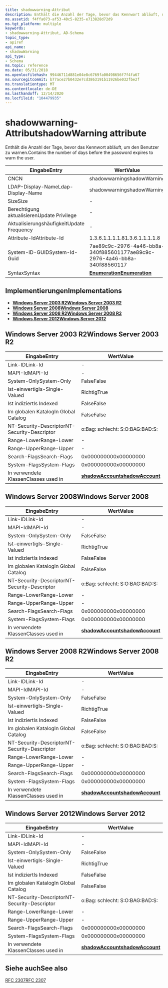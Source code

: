 ```yaml
---
title: shadowwarning-Attribut
description: Enthält die Anzahl der Tage, bevor das Kennwort abläuft, um den Benutzer zu warnen.
ms.assetid: f4ffa073-af53-40c5-8235-e713828d72d9
ms.tgt_platform: multiple
keywords:
- shadowwarning-Attribut, AD-Schema
topic_type:
- apiref
api_name:
- shadowWarning
api_type:
- Schema
ms.topic: reference
ms.date: 05/31/2018
ms.openlocfilehash: 99446711d881e04e8c6769fa00498656f7f4fa67
ms.sourcegitcommit: b77ace27b0432e7cd3863191b11926be032fbe2f
ms.translationtype: MT
ms.contentlocale: de-DE
ms.lasthandoff: 12/14/2020
ms.locfileid: "104479935"
---
```

# <a name="shadowwarning-attribute"></a><span data-ttu-id="a014b-104">shadowwarning-Attribut</span><span class="sxs-lookup"><span data-stu-id="a014b-104">shadowWarning attribute</span></span>

<span data-ttu-id="a014b-105">Enthält die Anzahl der Tage, bevor das Kennwort abläuft, um den Benutzer zu warnen.</span><span class="sxs-lookup"><span data-stu-id="a014b-105">Contains the number of days before the password expires to warn the user.</span></span>



| <span data-ttu-id="a014b-106">Eingabe</span><span class="sxs-lookup"><span data-stu-id="a014b-106">Entry</span></span> | <span data-ttu-id="a014b-107">Wert</span><span class="sxs-lookup"><span data-stu-id="a014b-107">Value</span></span> |
|-------------------|--------------------------------------|
| <span data-ttu-id="a014b-108">CN</span><span class="sxs-lookup"><span data-stu-id="a014b-108">CN</span></span>                | <span data-ttu-id="a014b-109">shadowwarning</span><span class="sxs-lookup"><span data-stu-id="a014b-109">shadowWarning</span></span>                        |
| <span data-ttu-id="a014b-110">LDAP-Display-Name</span><span class="sxs-lookup"><span data-stu-id="a014b-110">Ldap-Display-Name</span></span> | <span data-ttu-id="a014b-111">shadowwarning</span><span class="sxs-lookup"><span data-stu-id="a014b-111">shadowWarning</span></span>                        |
| <span data-ttu-id="a014b-112">Size</span><span class="sxs-lookup"><span data-stu-id="a014b-112">Size</span></span>              | \-                                   |
| <span data-ttu-id="a014b-113">Berechtigung aktualisieren</span><span class="sxs-lookup"><span data-stu-id="a014b-113">Update Privilege</span></span>  | \-                                   |
| <span data-ttu-id="a014b-114">Aktualisierungshäufigkeit</span><span class="sxs-lookup"><span data-stu-id="a014b-114">Update Frequency</span></span>  | \-                                   |
| <span data-ttu-id="a014b-115">Attribute-Id</span><span class="sxs-lookup"><span data-stu-id="a014b-115">Attribute-Id</span></span>      | <span data-ttu-id="a014b-116">1.3.6.1.1.1.1.8</span><span class="sxs-lookup"><span data-stu-id="a014b-116">1.3.6.1.1.1.1.8</span></span>                      |
| <span data-ttu-id="a014b-117">System-ID-GUID</span><span class="sxs-lookup"><span data-stu-id="a014b-117">System-Id-Guid</span></span>    | <span data-ttu-id="a014b-118">7ae89c9c-2976-4a46-bb8a-340f88560117</span><span class="sxs-lookup"><span data-stu-id="a014b-118">7ae89c9c-2976-4a46-bb8a-340f88560117</span></span> |
| <span data-ttu-id="a014b-119">Syntax</span><span class="sxs-lookup"><span data-stu-id="a014b-119">Syntax</span></span>            | [<span data-ttu-id="a014b-120">**Enumeration**</span><span class="sxs-lookup"><span data-stu-id="a014b-120">**Enumeration**</span></span>](s-enumeration.md) |



## <a name="implementations"></a><span data-ttu-id="a014b-121">Implementierungen</span><span class="sxs-lookup"><span data-stu-id="a014b-121">Implementations</span></span>

-   [<span data-ttu-id="a014b-122">**Windows Server 2003 R2**</span><span class="sxs-lookup"><span data-stu-id="a014b-122">**Windows Server 2003 R2**</span></span>](#windows-server-2003-r2)
-   [<span data-ttu-id="a014b-123">**Windows Server 2008**</span><span class="sxs-lookup"><span data-stu-id="a014b-123">**Windows Server 2008**</span></span>](#windows-server-2008)
-   [<span data-ttu-id="a014b-124">**Windows Server 2008 R2**</span><span class="sxs-lookup"><span data-stu-id="a014b-124">**Windows Server 2008 R2**</span></span>](#windows-server-2008-r2)
-   [<span data-ttu-id="a014b-125">**Windows Server 2012**</span><span class="sxs-lookup"><span data-stu-id="a014b-125">**Windows Server 2012**</span></span>](#windows-server-2012)

## <a name="windows-server-2003-r2"></a><span data-ttu-id="a014b-126">Windows Server 2003 R2</span><span class="sxs-lookup"><span data-stu-id="a014b-126">Windows Server 2003 R2</span></span>



| <span data-ttu-id="a014b-127">Eingabe</span><span class="sxs-lookup"><span data-stu-id="a014b-127">Entry</span></span> | <span data-ttu-id="a014b-128">Wert</span><span class="sxs-lookup"><span data-stu-id="a014b-128">Value</span></span> |
|------------------------|-----------------------------------------------------|
| <span data-ttu-id="a014b-129">Link-ID</span><span class="sxs-lookup"><span data-stu-id="a014b-129">Link-Id</span></span>                | \-                                                  |
| <span data-ttu-id="a014b-130">MAPI-Id</span><span class="sxs-lookup"><span data-stu-id="a014b-130">MAPI-Id</span></span>                | \-                                                  |
| <span data-ttu-id="a014b-131">System-Only</span><span class="sxs-lookup"><span data-stu-id="a014b-131">System-Only</span></span>            | <span data-ttu-id="a014b-132">False</span><span class="sxs-lookup"><span data-stu-id="a014b-132">False</span></span>                                               |
| <span data-ttu-id="a014b-133">Ist-einwertig</span><span class="sxs-lookup"><span data-stu-id="a014b-133">Is-Single-Valued</span></span>       | <span data-ttu-id="a014b-134">Richtig</span><span class="sxs-lookup"><span data-stu-id="a014b-134">True</span></span>                                                |
| <span data-ttu-id="a014b-135">Ist indiziert</span><span class="sxs-lookup"><span data-stu-id="a014b-135">Is Indexed</span></span>             | <span data-ttu-id="a014b-136">False</span><span class="sxs-lookup"><span data-stu-id="a014b-136">False</span></span>                                               |
| <span data-ttu-id="a014b-137">Im globalen Katalog</span><span class="sxs-lookup"><span data-stu-id="a014b-137">In Global Catalog</span></span>      | <span data-ttu-id="a014b-138">False</span><span class="sxs-lookup"><span data-stu-id="a014b-138">False</span></span>                                               |
| <span data-ttu-id="a014b-139">NT-Security-Descriptor</span><span class="sxs-lookup"><span data-stu-id="a014b-139">NT-Security-Descriptor</span></span> | <span data-ttu-id="a014b-140">o:Bag: schlecht: S:</span><span class="sxs-lookup"><span data-stu-id="a014b-140">O:BAG:BAD:S:</span></span>                                        |
| <span data-ttu-id="a014b-141">Range-Lower</span><span class="sxs-lookup"><span data-stu-id="a014b-141">Range-Lower</span></span>            | \-                                                  |
| <span data-ttu-id="a014b-142">Range-Upper</span><span class="sxs-lookup"><span data-stu-id="a014b-142">Range-Upper</span></span>            | \-                                                  |
| <span data-ttu-id="a014b-143">Search-Flags</span><span class="sxs-lookup"><span data-stu-id="a014b-143">Search-Flags</span></span>           | <span data-ttu-id="a014b-144">0x00000000</span><span class="sxs-lookup"><span data-stu-id="a014b-144">0x00000000</span></span>                                          |
| <span data-ttu-id="a014b-145">System-Flags</span><span class="sxs-lookup"><span data-stu-id="a014b-145">System-Flags</span></span>           | <span data-ttu-id="a014b-146">0x00000000</span><span class="sxs-lookup"><span data-stu-id="a014b-146">0x00000000</span></span>                                          |
| <span data-ttu-id="a014b-147">In verwendete Klassen</span><span class="sxs-lookup"><span data-stu-id="a014b-147">Classes used in</span></span>        | [<span data-ttu-id="a014b-148">**shadowAccount**</span><span class="sxs-lookup"><span data-stu-id="a014b-148">**shadowAccount**</span></span>](c-shadowaccount.md)<br/> |



## <a name="windows-server-2008"></a><span data-ttu-id="a014b-149">Windows Server 2008</span><span class="sxs-lookup"><span data-stu-id="a014b-149">Windows Server 2008</span></span>



| <span data-ttu-id="a014b-150">Eingabe</span><span class="sxs-lookup"><span data-stu-id="a014b-150">Entry</span></span> | <span data-ttu-id="a014b-151">Wert</span><span class="sxs-lookup"><span data-stu-id="a014b-151">Value</span></span> |
|------------------------|-----------------------------------------------------|
| <span data-ttu-id="a014b-152">Link-ID</span><span class="sxs-lookup"><span data-stu-id="a014b-152">Link-Id</span></span>                | \-                                                  |
| <span data-ttu-id="a014b-153">MAPI-Id</span><span class="sxs-lookup"><span data-stu-id="a014b-153">MAPI-Id</span></span>                | \-                                                  |
| <span data-ttu-id="a014b-154">System-Only</span><span class="sxs-lookup"><span data-stu-id="a014b-154">System-Only</span></span>            | <span data-ttu-id="a014b-155">False</span><span class="sxs-lookup"><span data-stu-id="a014b-155">False</span></span>                                               |
| <span data-ttu-id="a014b-156">Ist-einwertig</span><span class="sxs-lookup"><span data-stu-id="a014b-156">Is-Single-Valued</span></span>       | <span data-ttu-id="a014b-157">Richtig</span><span class="sxs-lookup"><span data-stu-id="a014b-157">True</span></span>                                                |
| <span data-ttu-id="a014b-158">Ist indiziert</span><span class="sxs-lookup"><span data-stu-id="a014b-158">Is Indexed</span></span>             | <span data-ttu-id="a014b-159">False</span><span class="sxs-lookup"><span data-stu-id="a014b-159">False</span></span>                                               |
| <span data-ttu-id="a014b-160">Im globalen Katalog</span><span class="sxs-lookup"><span data-stu-id="a014b-160">In Global Catalog</span></span>      | <span data-ttu-id="a014b-161">False</span><span class="sxs-lookup"><span data-stu-id="a014b-161">False</span></span>                                               |
| <span data-ttu-id="a014b-162">NT-Security-Descriptor</span><span class="sxs-lookup"><span data-stu-id="a014b-162">NT-Security-Descriptor</span></span> | <span data-ttu-id="a014b-163">o:Bag: schlecht: S:</span><span class="sxs-lookup"><span data-stu-id="a014b-163">O:BAG:BAD:S:</span></span>                                        |
| <span data-ttu-id="a014b-164">Range-Lower</span><span class="sxs-lookup"><span data-stu-id="a014b-164">Range-Lower</span></span>            | \-                                                  |
| <span data-ttu-id="a014b-165">Range-Upper</span><span class="sxs-lookup"><span data-stu-id="a014b-165">Range-Upper</span></span>            | \-                                                  |
| <span data-ttu-id="a014b-166">Search-Flags</span><span class="sxs-lookup"><span data-stu-id="a014b-166">Search-Flags</span></span>           | <span data-ttu-id="a014b-167">0x00000000</span><span class="sxs-lookup"><span data-stu-id="a014b-167">0x00000000</span></span>                                          |
| <span data-ttu-id="a014b-168">System-Flags</span><span class="sxs-lookup"><span data-stu-id="a014b-168">System-Flags</span></span>           | <span data-ttu-id="a014b-169">0x00000000</span><span class="sxs-lookup"><span data-stu-id="a014b-169">0x00000000</span></span>                                          |
| <span data-ttu-id="a014b-170">In verwendete Klassen</span><span class="sxs-lookup"><span data-stu-id="a014b-170">Classes used in</span></span>        | [<span data-ttu-id="a014b-171">**shadowAccount**</span><span class="sxs-lookup"><span data-stu-id="a014b-171">**shadowAccount**</span></span>](c-shadowaccount.md)<br/> |



## <a name="windows-server-2008-r2"></a><span data-ttu-id="a014b-172">Windows Server 2008 R2</span><span class="sxs-lookup"><span data-stu-id="a014b-172">Windows Server 2008 R2</span></span>



| <span data-ttu-id="a014b-173">Eingabe</span><span class="sxs-lookup"><span data-stu-id="a014b-173">Entry</span></span> | <span data-ttu-id="a014b-174">Wert</span><span class="sxs-lookup"><span data-stu-id="a014b-174">Value</span></span> |
|------------------------|-----------------------------------------------------|
| <span data-ttu-id="a014b-175">Link-ID</span><span class="sxs-lookup"><span data-stu-id="a014b-175">Link-Id</span></span>                | \-                                                  |
| <span data-ttu-id="a014b-176">MAPI-Id</span><span class="sxs-lookup"><span data-stu-id="a014b-176">MAPI-Id</span></span>                | \-                                                  |
| <span data-ttu-id="a014b-177">System-Only</span><span class="sxs-lookup"><span data-stu-id="a014b-177">System-Only</span></span>            | <span data-ttu-id="a014b-178">False</span><span class="sxs-lookup"><span data-stu-id="a014b-178">False</span></span>                                               |
| <span data-ttu-id="a014b-179">Ist-einwertig</span><span class="sxs-lookup"><span data-stu-id="a014b-179">Is-Single-Valued</span></span>       | <span data-ttu-id="a014b-180">Richtig</span><span class="sxs-lookup"><span data-stu-id="a014b-180">True</span></span>                                                |
| <span data-ttu-id="a014b-181">Ist indiziert</span><span class="sxs-lookup"><span data-stu-id="a014b-181">Is Indexed</span></span>             | <span data-ttu-id="a014b-182">False</span><span class="sxs-lookup"><span data-stu-id="a014b-182">False</span></span>                                               |
| <span data-ttu-id="a014b-183">Im globalen Katalog</span><span class="sxs-lookup"><span data-stu-id="a014b-183">In Global Catalog</span></span>      | <span data-ttu-id="a014b-184">False</span><span class="sxs-lookup"><span data-stu-id="a014b-184">False</span></span>                                               |
| <span data-ttu-id="a014b-185">NT-Security-Descriptor</span><span class="sxs-lookup"><span data-stu-id="a014b-185">NT-Security-Descriptor</span></span> | <span data-ttu-id="a014b-186">o:Bag: schlecht: S:</span><span class="sxs-lookup"><span data-stu-id="a014b-186">O:BAG:BAD:S:</span></span>                                        |
| <span data-ttu-id="a014b-187">Range-Lower</span><span class="sxs-lookup"><span data-stu-id="a014b-187">Range-Lower</span></span>            | \-                                                  |
| <span data-ttu-id="a014b-188">Range-Upper</span><span class="sxs-lookup"><span data-stu-id="a014b-188">Range-Upper</span></span>            | \-                                                  |
| <span data-ttu-id="a014b-189">Search-Flags</span><span class="sxs-lookup"><span data-stu-id="a014b-189">Search-Flags</span></span>           | <span data-ttu-id="a014b-190">0x00000000</span><span class="sxs-lookup"><span data-stu-id="a014b-190">0x00000000</span></span>                                          |
| <span data-ttu-id="a014b-191">System-Flags</span><span class="sxs-lookup"><span data-stu-id="a014b-191">System-Flags</span></span>           | <span data-ttu-id="a014b-192">0x00000000</span><span class="sxs-lookup"><span data-stu-id="a014b-192">0x00000000</span></span>                                          |
| <span data-ttu-id="a014b-193">In verwendete Klassen</span><span class="sxs-lookup"><span data-stu-id="a014b-193">Classes used in</span></span>        | [<span data-ttu-id="a014b-194">**shadowAccount**</span><span class="sxs-lookup"><span data-stu-id="a014b-194">**shadowAccount**</span></span>](c-shadowaccount.md)<br/> |



## <a name="windows-server-2012"></a><span data-ttu-id="a014b-195">Windows Server 2012</span><span class="sxs-lookup"><span data-stu-id="a014b-195">Windows Server 2012</span></span>



| <span data-ttu-id="a014b-196">Eingabe</span><span class="sxs-lookup"><span data-stu-id="a014b-196">Entry</span></span> | <span data-ttu-id="a014b-197">Wert</span><span class="sxs-lookup"><span data-stu-id="a014b-197">Value</span></span> |
|------------------------|-----------------------------------------------------|
| <span data-ttu-id="a014b-198">Link-ID</span><span class="sxs-lookup"><span data-stu-id="a014b-198">Link-Id</span></span>                | \-                                                  |
| <span data-ttu-id="a014b-199">MAPI-Id</span><span class="sxs-lookup"><span data-stu-id="a014b-199">MAPI-Id</span></span>                | \-                                                  |
| <span data-ttu-id="a014b-200">System-Only</span><span class="sxs-lookup"><span data-stu-id="a014b-200">System-Only</span></span>            | <span data-ttu-id="a014b-201">False</span><span class="sxs-lookup"><span data-stu-id="a014b-201">False</span></span>                                               |
| <span data-ttu-id="a014b-202">Ist-einwertig</span><span class="sxs-lookup"><span data-stu-id="a014b-202">Is-Single-Valued</span></span>       | <span data-ttu-id="a014b-203">Richtig</span><span class="sxs-lookup"><span data-stu-id="a014b-203">True</span></span>                                                |
| <span data-ttu-id="a014b-204">Ist indiziert</span><span class="sxs-lookup"><span data-stu-id="a014b-204">Is Indexed</span></span>             | <span data-ttu-id="a014b-205">False</span><span class="sxs-lookup"><span data-stu-id="a014b-205">False</span></span>                                               |
| <span data-ttu-id="a014b-206">Im globalen Katalog</span><span class="sxs-lookup"><span data-stu-id="a014b-206">In Global Catalog</span></span>      | <span data-ttu-id="a014b-207">False</span><span class="sxs-lookup"><span data-stu-id="a014b-207">False</span></span>                                               |
| <span data-ttu-id="a014b-208">NT-Security-Descriptor</span><span class="sxs-lookup"><span data-stu-id="a014b-208">NT-Security-Descriptor</span></span> | <span data-ttu-id="a014b-209">o:Bag: schlecht: S:</span><span class="sxs-lookup"><span data-stu-id="a014b-209">O:BAG:BAD:S:</span></span>                                        |
| <span data-ttu-id="a014b-210">Range-Lower</span><span class="sxs-lookup"><span data-stu-id="a014b-210">Range-Lower</span></span>            | \-                                                  |
| <span data-ttu-id="a014b-211">Range-Upper</span><span class="sxs-lookup"><span data-stu-id="a014b-211">Range-Upper</span></span>            | \-                                                  |
| <span data-ttu-id="a014b-212">Search-Flags</span><span class="sxs-lookup"><span data-stu-id="a014b-212">Search-Flags</span></span>           | <span data-ttu-id="a014b-213">0x00000000</span><span class="sxs-lookup"><span data-stu-id="a014b-213">0x00000000</span></span>                                          |
| <span data-ttu-id="a014b-214">System-Flags</span><span class="sxs-lookup"><span data-stu-id="a014b-214">System-Flags</span></span>           | <span data-ttu-id="a014b-215">0x00000000</span><span class="sxs-lookup"><span data-stu-id="a014b-215">0x00000000</span></span>                                          |
| <span data-ttu-id="a014b-216">In verwendete Klassen</span><span class="sxs-lookup"><span data-stu-id="a014b-216">Classes used in</span></span>        | [<span data-ttu-id="a014b-217">**shadowAccount**</span><span class="sxs-lookup"><span data-stu-id="a014b-217">**shadowAccount**</span></span>](c-shadowaccount.md)<br/> |



## <a name="see-also"></a><span data-ttu-id="a014b-218">Siehe auch</span><span class="sxs-lookup"><span data-stu-id="a014b-218">See also</span></span>

<dl> <dt>

[<span data-ttu-id="a014b-219">RFC 2307</span><span class="sxs-lookup"><span data-stu-id="a014b-219">RFC 2307</span></span>](https://www.ietf.org/rfc/rfc2307.txt)
</dt> </dl>

 

 





